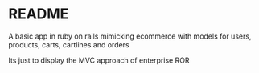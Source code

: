 # README

A basic app in ruby on rails mimicking ecommerce with models for users, products, carts, cartlines and orders

Its just to display the MVC approach of enterprise ROR
